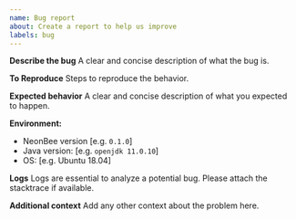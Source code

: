 ```yaml
---
name: Bug report
about: Create a report to help us improve
labels: bug
---
```


**Describe the bug**
A clear and concise description of what the bug is.

**To Reproduce**
Steps to reproduce the behavior.

**Expected behavior**
A clear and concise description of what you expected to happen.

**Environment:**

- NeonBee version [e.g. `0.1.0`]
- Java version: [e.g. `openjdk 11.0.10`]
- OS: [e.g. Ubuntu 18.04]

**Logs**
Logs are essential to analyze a potential bug. Please attach the stacktrace if available.

**Additional context**
Add any other context about the problem here.
